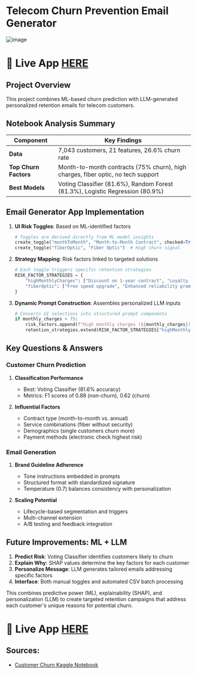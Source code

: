 # Telecom Churn Prevention Email Generator

![image](https://github.com/user-attachments/assets/3b067dec-469a-4190-9d70-113aeca34a5f)


# 🚀 Live App [HERE](https://c123ian--email-generator-serve.modal.run/)

## Project Overview
This project combines ML-based churn prediction with LLM-generated personalized retention emails for telecom customers.

## Notebook Analysis Summary

| Component | Key Findings |
|-----------|--------------|
| **Data** | 7,043 customers, 21 features, 26.6% churn rate |
| **Top Churn Factors** | Month-to-month contracts (75% churn), high charges, fiber optic, no tech support |
| **Best Models** | Voting Classifier (81.6%), Random Forest (81.3%), Logistic Regression (80.9%) |

## Email Generator App Implementation

1. **UI Risk Toggles**: Based on ML-identified factors
   ```python
   # Toggles are derived directly from ML model insights
   create_toggle("monthToMonth", "Month-to-Month Contract", checked=True)  # Strongest churn predictor
   create_toggle("fiberOptic", "Fiber Optic")  # High churn signal
   ```

2. **Strategy Mapping**: Risk factors linked to targeted solutions
   ```python
   # Each toggle triggers specific retention strategies
   RISK_FACTOR_STRATEGIES = {
       "highMonthlyCharges": ["Discount on 1-year contract", "Loyalty price reduction"],
       "fiberOptic": ["Free speed upgrade", "Enhanced reliability promise"]
   }
   ```

3. **Dynamic Prompt Construction**: Assembles personalized LLM inputs
   ```python
   # Converts UI selections into structured prompt components
   if monthly_charges > 75:
       risk_factors.append(f"High monthly charges (${monthly_charges})")
       retention_strategies.extend(RISK_FACTOR_STRATEGIES["highMonthlyCharges"])
   ```

## Key Questions & Answers

### Customer Churn Prediction
1. **Classification Performance**
   - Best: Voting Classifier (81.6% accuracy)
   - Metrics: F1 scores of 0.88 (non-churn), 0.62 (churn)

2. **Influential Factors**
   - Contract type (month-to-month vs. annual)
   - Service combinations (fiber without security)
   - Demographics (single customers churn more)
   - Payment methods (electronic check highest risk)

### Email Generation
1. **Brand Guideline Adherence**
   - Tone instructions embedded in prompts
   - Structured format with standardized signature
   - Temperature (0.7) balances consistency with personalization

2. **Scaling Potential**
   - Lifecycle-based segmentation and triggers
   - Multi-channel extension
   - A/B testing and feedback integration

## Future Improvements: ML + LLM

1. **Predict Risk**: Voting Classifier identifies customers likely to churn
2. **Explain Why**: SHAP values determine the key factors for each customer
3. **Personalize Message**: LLM generates tailored emails addressing specific factors
4. **Interface**: Both manual toggles and automated CSV batch processing

This combines predictive power (ML), explainability (SHAP), and personalization (LLM) to create targeted retention campaigns that address each customer's unique reasons for potential churn.


# 🚀 Live App [HERE](https://c123ian--email-generator-serve.modal.run/)

## Sources:

- [Customer Churn Kaggle Notebook](https://www.kaggle.com/code/bhartiprasad17/customer-churn-prediction/notebook#-8.-Machine-Learning-Model-Evaluations-and-Predictions)
